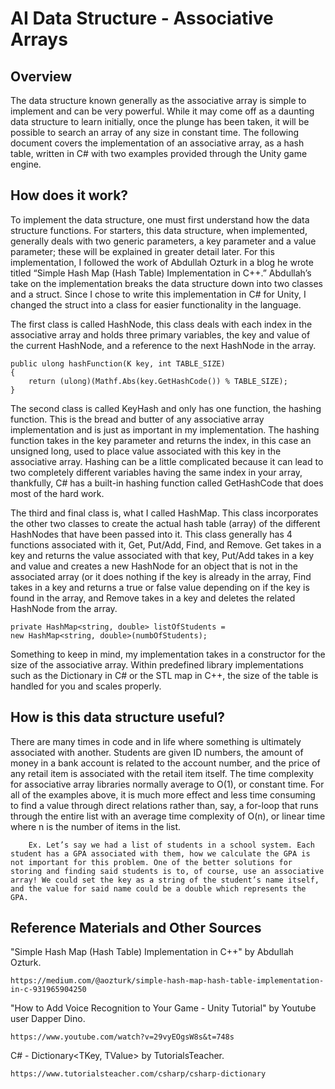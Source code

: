 # AI Data Structure - Associative Arrays 

## Overview

The data structure known generally as the associative array is simple to implement and can be very powerful. While it may come off as a daunting data structure to learn initially, once the plunge has been taken, it will be possible to search an array of any size in constant time. The following document covers the implementation of an associative array, as a hash table, written in C# with two examples provided through the Unity game engine.

## How does it work?

To implement the data structure, one must first understand how the data structure functions. For starters, this data structure, when implemented, generally deals with two generic parameters, a key parameter and a value parameter; these will be explained in greater detail later. For this implementation, I followed the work of Abdullah Ozturk in a blog he wrote titled “Simple Hash Map (Hash Table) Implementation in C++.” Abdullah’s take on the implementation breaks the data structure down into two classes and a struct. Since I chose to write this implementation in C# for Unity, I changed the struct into a class for easier functionality in the language.
	
The first class is called HashNode, this class deals with each index in the associative array and holds three primary variables, the key and value of the current HashNode, and a reference to the next HashNode in the array.
	
    public ulong hashFunction(K key, int TABLE_SIZE)
    {
        return (ulong)(Mathf.Abs(key.GetHashCode()) % TABLE_SIZE);
    }

The second class is called KeyHash and only has one function, the hashing function. This is the bread and butter of any associative array implementation and is just as important in my implementation. The hashing function takes in the key parameter and returns the index, in this case an unsigned long, used to place value associated with this key in the associative array. Hashing can be a little complicated because it can lead to two completely different variables having the same index in your array, thankfully, C# has a built-in hashing function called GetHashCode that does most of the hard work.

The third and final class is, what I called HashMap. This class incorporates the other two classes to create the actual hash table (array) of the different HashNodes that have been passed into it. This class generally has 4 functions associated with it, Get, Put/Add, Find, and Remove. Get takes in a key and returns the value associated with that key, Put/Add takes in a key and value and creates a new HashNode for an object that is not in the associated array (or it does nothing if the key is already in the array, Find takes in a key and returns a true or false value depending on if the key is found in the array, and Remove takes in a key and deletes the related HashNode from the array.

    private HashMap<string, double> listOfStudents = 
    new HashMap<string, double>(numbOfStudents);


Something to keep in mind, my implementation takes in a constructor for the size of the associative array. Within predefined library implementations such as the Dictionary in C# or the STL map in C++, the size of the table is handled for you and scales properly.

## How is this data structure useful?

There are many times in code and in life where something is ultimately associated with another. Students are given ID numbers, the amount of money in a bank account is related to the account number, and the price of any retail item is associated with the retail item itself. The time complexity for associative array libraries normally average to O(1), or constant time. For all of the examples above, it is much more effect and less time consuming to find a value through direct relations rather than, say, a for-loop that runs through the entire list with an average time complexity of O(n), or linear time where n is the number of items in the list.

	    Ex. Let’s say we had a list of students in a school system. Each student has a GPA associated with them, how we calculate the GPA is not important for this problem. One of the better solutions for storing and finding said students is to, of course, use an associative array! We could set the key as a string of the student’s name itself, and the value for said name could be a double which represents the GPA.

## Reference Materials and Other Sources

"Simple Hash Map (Hash Table) Implementation in C++" by Abdullah Ozturk.

    https://medium.com/@aozturk/simple-hash-map-hash-table-implementation-in-c-931965904250

"How to Add Voice Recognition to Your Game - Unity Tutorial" by Youtube user Dapper Dino.

    https://www.youtube.com/watch?v=29vyEOgsW8s&t=748s

C# - Dictionary<TKey, TValue> by TutorialsTeacher.

    https://www.tutorialsteacher.com/csharp/csharp-dictionary